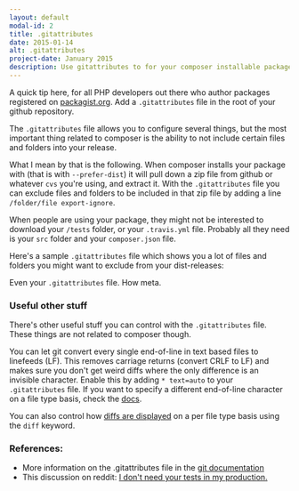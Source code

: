 ```yaml
---
layout: default
modal-id: 2
title: .gitattributes
date: 2015-01-14
alt: .gitattributes
project-date: January 2015
description: Use gitattributes to for your composer installable packages
---
```


A quick tip here, for all PHP developers out there who author packages registered on [packagist.org](https://packagist.org).
Add a `.gitattributes` file in the root of your github repository.

The `.gitattributes` file allows you to configure several things, but the most important thing related to composer is
the ability to not include certain files and folders into your release.

What I mean by that is the following. When composer installs your package with (that is with `--prefer-dist`) it will pull down a zip
file from github or whatever `cvs` you're using, and extract it. With the `.gitattributes` file you can exclude files and folders
to be included in that zip file by adding a line `/folder/file export-ignore`.

When people are using your package, they might not be interested to download your `/tests` folder, or your `.travis.yml` file.
Probably all they need is your `src` folder and your `composer.json` file.

Here's a sample `.gitattributes` file which shows you a lot of files and folders you might want to exclude from your dist-releases:

<script src="https://gist.github.com/hannesvdvreken/89bec532ffd59637156f.js"></script>

Even your `.gitattributes` file. How meta.

### Useful other stuff
There's other useful stuff you can control with the `.gitattributes` file. These things are not related to composer though.

You can let git convert every single end-of-line in text based files to linefeeds (LF). This removes carriage returns (convert CRLF to LF) and makes
sure you don't get weird diffs where the only difference is an invisible character. Enable this by adding `* text=auto` to your `.gitattributes` file.
If you want to specify a different end-of-line character on a file type basis, check the [docs](http://git-scm.com/docs/gitattributes#_end_of_line_conversion).

You can also control how [diffs are displayed](http://git-scm.com/docs/gitattributes#_generating_diff_text)
on a per file type basis using the `diff` keyword.

### References:

- More information on the .gitattributes file in the [git documentation](http://git-scm.com/docs/gitattributes)
- This discussion on reddit: [I don't need your tests in my production.](https://www.reddit.com/r/PHP/comments/2jzp6k/i_dont_need_your_tests_in_my_production)
